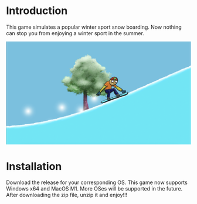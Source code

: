 # Introduction
This game simulates a popular winter sport snow boarding. Now nothing can stop you from enjoying a winter sport in the summer. 

![pic](Screenshot/pic1.png)

# Installation
Download the release for your corresponding OS. This game now supports Windows x64 and MacOS M1. More OSes will be supported in the future. 
After downloading the zip file, unzip it and enjoy!!!
